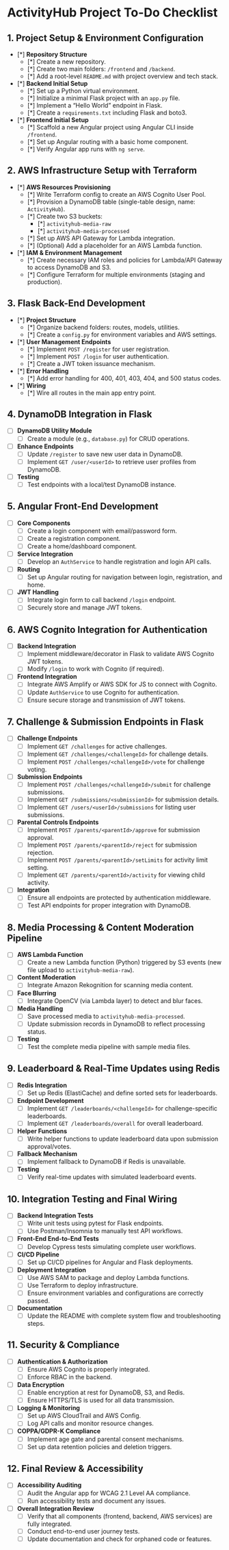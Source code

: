 # ActivityHub Project To-Do Checklist

## 1. Project Setup & Environment Configuration

- [*] **Repository Structure**
  - [*] Create a new repository.
  - [*] Create two main folders: `/frontend` and `/backend`.
  - [*] Add a root-level `README.md` with project overview and tech stack.
- [*] **Backend Initial Setup**
  - [*] Set up a Python virtual environment.
  - [*] Initialize a minimal Flask project with an `app.py` file.
  - [*] Implement a “Hello World” endpoint in Flask.
  - [*] Create a `requirements.txt` including Flask and boto3.
- [*] **Frontend Initial Setup**
  - [*] Scaffold a new Angular project using Angular CLI inside `/frontend`.
  - [*] Set up Angular routing with a basic home component.
  - [*] Verify Angular app runs with `ng serve`.

## 2. AWS Infrastructure Setup with Terraform

- [*] **AWS Resources Provisioning**
  - [*] Write Terraform config to create an AWS Cognito User Pool.
  - [*] Provision a DynamoDB table (single-table design, name: `ActivityHub`).
  - [*] Create two S3 buckets:
    - [*] `activityhub-media-raw`
    - [*] `activityhub-media-processed`
  - [*] Set up AWS API Gateway for Lambda integration.
  - [*] (Optional) Add a placeholder for an AWS Lambda function.
- [*] **IAM & Environment Management**
  - [*] Create necessary IAM roles and policies for Lambda/API Gateway to access DynamoDB and S3.
  - [*] Configure Terraform for multiple environments (staging and production).

## 3. Flask Back-End Development

- [*] **Project Structure**
  - [*] Organize backend folders: routes, models, utilities.
  - [*] Create a `config.py` for environment variables and AWS settings.
- [*] **User Management Endpoints**
  - [*] Implement `POST /register` for user registration.
  - [*] Implement `POST /login` for user authentication.
  - [*] Create a JWT token issuance mechanism.
- [*] **Error Handling**
  - [*] Add error handling for 400, 401, 403, 404, and 500 status codes.
- [*] **Wiring**
  - [*] Wire all routes in the main app entry point.

## 4. DynamoDB Integration in Flask

- [ ] **DynamoDB Utility Module**
  - [ ] Create a module (e.g., `database.py`) for CRUD operations.
- [ ] **Enhance Endpoints**
  - [ ] Update `/register` to save new user data in DynamoDB.
  - [ ] Implement `GET /user/<userId>` to retrieve user profiles from DynamoDB.
- [ ] **Testing**
  - [ ] Test endpoints with a local/test DynamoDB instance.

## 5. Angular Front-End Development

- [ ] **Core Components**
  - [ ] Create a login component with email/password form.
  - [ ] Create a registration component.
  - [ ] Create a home/dashboard component.
- [ ] **Service Integration**
  - [ ] Develop an `AuthService` to handle registration and login API calls.
- [ ] **Routing**
  - [ ] Set up Angular routing for navigation between login, registration, and home.
- [ ] **JWT Handling**
  - [ ] Integrate login form to call backend `/login` endpoint.
  - [ ] Securely store and manage JWT tokens.

## 6. AWS Cognito Integration for Authentication

- [ ] **Backend Integration**
  - [ ] Implement middleware/decorator in Flask to validate AWS Cognito JWT tokens.
  - [ ] Modify `/login` to work with Cognito (if required).
- [ ] **Frontend Integration**
  - [ ] Integrate AWS Amplify or AWS SDK for JS to connect with Cognito.
  - [ ] Update `AuthService` to use Cognito for authentication.
  - [ ] Ensure secure storage and transmission of JWT tokens.

## 7. Challenge & Submission Endpoints in Flask

- [ ] **Challenge Endpoints**
  - [ ] Implement `GET /challenges` for active challenges.
  - [ ] Implement `GET /challenges/<challengeId>` for challenge details.
  - [ ] Implement `POST /challenges/<challengeId>/vote` for challenge voting.
- [ ] **Submission Endpoints**
  - [ ] Implement `POST /challenges/<challengeId>/submit` for challenge submissions.
  - [ ] Implement `GET /submissions/<submissionId>` for submission details.
  - [ ] Implement `GET /users/<userId>/submissions` for listing user submissions.
- [ ] **Parental Controls Endpoints**
  - [ ] Implement `POST /parents/<parentId>/approve` for submission approval.
  - [ ] Implement `POST /parents/<parentId>/reject` for submission rejection.
  - [ ] Implement `POST /parents/<parentId>/setLimits` for activity limit setting.
  - [ ] Implement `GET /parents/<parentId>/activity` for viewing child activity.
- [ ] **Integration**
  - [ ] Ensure all endpoints are protected by authentication middleware.
  - [ ] Test API endpoints for proper integration with DynamoDB.

## 8. Media Processing & Content Moderation Pipeline

- [ ] **AWS Lambda Function**
  - [ ] Create a new Lambda function (Python) triggered by S3 events (new file upload to `activityhub-media-raw`).
- [ ] **Content Moderation**
  - [ ] Integrate Amazon Rekognition for scanning media content.
- [ ] **Face Blurring**
  - [ ] Integrate OpenCV (via Lambda layer) to detect and blur faces.
- [ ] **Media Handling**
  - [ ] Save processed media to `activityhub-media-processed`.
  - [ ] Update submission records in DynamoDB to reflect processing status.
- [ ] **Testing**
  - [ ] Test the complete media pipeline with sample media files.

## 9. Leaderboard & Real-Time Updates using Redis

- [ ] **Redis Integration**
  - [ ] Set up Redis (ElastiCache) and define sorted sets for leaderboards.
- [ ] **Endpoint Development**
  - [ ] Implement `GET /leaderboards/<challengeId>` for challenge-specific leaderboards.
  - [ ] Implement `GET /leaderboards/overall` for overall leaderboard.
- [ ] **Helper Functions**
  - [ ] Write helper functions to update leaderboard data upon submission approval/votes.
- [ ] **Fallback Mechanism**
  - [ ] Implement fallback to DynamoDB if Redis is unavailable.
- [ ] **Testing**
  - [ ] Verify real-time updates with simulated leaderboard events.

## 10. Integration Testing and Final Wiring

- [ ] **Backend Integration Tests**
  - [ ] Write unit tests using pytest for Flask endpoints.
  - [ ] Use Postman/Insomnia to manually test API workflows.
- [ ] **Front-End End-to-End Tests**
  - [ ] Develop Cypress tests simulating complete user workflows.
- [ ] **CI/CD Pipeline**
  - [ ] Set up CI/CD pipelines for Angular and Flask deployments.
- [ ] **Deployment Integration**
  - [ ] Use AWS SAM to package and deploy Lambda functions.
  - [ ] Use Terraform to deploy infrastructure.
  - [ ] Ensure environment variables and configurations are correctly passed.
- [ ] **Documentation**
  - [ ] Update the README with complete system flow and troubleshooting steps.

## 11. Security & Compliance

- [ ] **Authentication & Authorization**
  - [ ] Ensure AWS Cognito is properly integrated.
  - [ ] Enforce RBAC in the backend.
- [ ] **Data Encryption**
  - [ ] Enable encryption at rest for DynamoDB, S3, and Redis.
  - [ ] Ensure HTTPS/TLS is used for all data transmission.
- [ ] **Logging & Monitoring**
  - [ ] Set up AWS CloudTrail and AWS Config.
  - [ ] Log API calls and monitor resource changes.
- [ ] **COPPA/GDPR-K Compliance**
  - [ ] Implement age gate and parental consent mechanisms.
  - [ ] Set up data retention policies and deletion triggers.

## 12. Final Review & Accessibility

- [ ] **Accessibility Auditing**
  - [ ] Audit the Angular app for WCAG 2.1 Level AA compliance.
  - [ ] Run accessibility tests and document any issues.
- [ ] **Overall Integration Review**
  - [ ] Verify that all components (frontend, backend, AWS services) are fully integrated.
  - [ ] Conduct end-to-end user journey tests.
  - [ ] Update documentation and check for orphaned code or features.

